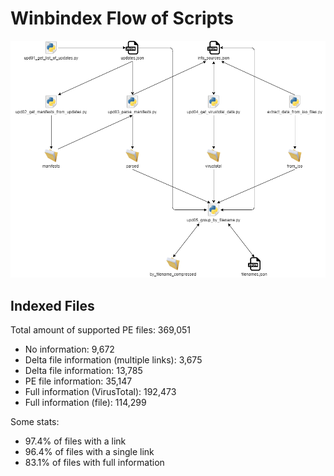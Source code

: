 # Winbindex Flow of Scripts

![winbindex-scripts-flow.png](winbindex-scripts-flow.png)

## Indexed Files

<!--FileStats-->
Total amount of supported PE files: 369,051

* No information: 9,672
* Delta file information (multiple links): 3,675
* Delta file information: 13,785
* PE file information: 35,147
* Full information (VirusTotal): 192,473
* Full information (file): 114,299

Some stats:

* 97.4% of files with a link
* 96.4% of files with a single link
* 83.1% of files with full information
<!--/FileStats-->
